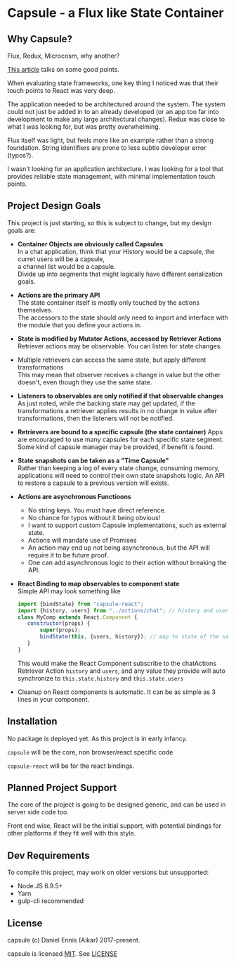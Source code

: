 # Capsule - a Flux like State Container
## Why Capsule?
Flux, Redux, Microcosm, why another?

[This article](https://medium.com/@machnicki/why-redux-is-not-so-easy-some-alternatives-24816d5ad22d#.8cksf39gs) 
talks on some good points.

When evaluating state frameworks, one key thing I noticed was that their touch points to React was very deep.

The application needed to be architectured around the system. The system could not just be added in to an already developed
(or an app too far into development to make any large architectural changes). 
Redux was close to what I was looking for, but was pretty overwhelming.

Flux itself was light, but feels more like an example rather than a strong foundation. 
String identifiers are prone to less subtle developer error (typos?).

I wasn't looking for an application architecture. 
I was looking for a tool that provides reliable state management, with minimal implementation touch points.

## Project Design Goals
This project is just starting, so this is subject to change, but my design goals are:

 - **Container Objects are obviously called Capsules**  
   In a chat application, think that your History would be a capsule, the curret users will be a capsule,  
   a channel list would be a capsule.  
   Divide up into segments that might logically have different serialization goals.
 - **Actions are the primary API**  
   The state container itself is mostly only touched by the actions themselves.  
   The accessors to the state should only need to import and interface with the module that you define your actions in.
 - **State is modified by Mutator Actions, accessed by Retriever Actions**  
   Retriever actions may be observable. You can listen for state changes.
 - Multiple retrievers can access the same state, but apply different transformations   
   This may mean that observer receives a change in value but the other doesn't, even though they use the same state.
 - **Listeners to observables are only notified if that observable changes**  
   As just noted, while the backing state may get updated, if the transformations a retriever applies results in no 
   change in value after transformations, then the listeners will not be notified. 
 - **Retrievers are bound to a specific capsule (the state container)**
   Apps are encouraged to use many capsules for each specific state segment.  
   Some kind of capsule manager may be provided, if benefit is found.
 - **State snapshots can be taken as a "Time Capsule"**  
   Rather than keeping a log of every state change, consuming memory, applications will need to control their own state
   snapshots logic. An API to restore a capsule to a previous version will exists.
   
 - **Actions are asynchronous Functioons**
   - No string keys. You must have direct reference. 
   - No chance for typos without it being obvious!
   - I want to support custom Capsule implementations, such as external state.
   - Actions will mandate use of Promises
   - An action may end up not being asynchronous, but the API will require it to be future proof.  
   - One can add asynchronous logic to their action without breaking the API.
 - **React Binding to map observables to component state**  
   Simple API may look something like  
   
   ```javascript
   import {bindState} from "capsule-react";
   import {history, users} from "../actions/chat"; // history and users are exported as observable actions
   class MyComp extends React.Component {
      constructor(props) {
          super(props);
          bindState(this, {users, history}); // map to state of the same names
      }
   }
   ```
   This would make the React Component subscribe to the chatActions Retriever Action 
   `history` and `users`, and any value they provide will auto synchronize to `this.state.history` and `this.state.users`
 - Cleanup on React components is automatic. It can be as simple as 3 lines in your component.

## Installation
No package is deployed yet. As this project is in early infancy.

`capsule` will be the core, non browser/react specific code

`capsule-react` will be for the react bindings.
   
## Planned Project Support
The core of the project is going to be designed generic, and can be used in server side code too.

Front end wise, React will be the initial support, with potential bindings for other platforms if they fit well with this style.

## Dev Requirements

To compile this project, may work on older versions but unsupported:
  - Node.JS 6.9.5+
  - Yarn
  - gulp-cli recommended
  
## License
capsule (c) Daniel Ennis (Aikar) 2017-present.

capsule is licensed [MIT](https://tldrlegal.com/license/mit-license). See [LICENSE](LICENSE)


  
